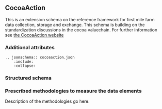 ## CocoaAction

This is an extension schema on the reference framework for first mile farm data collection, storage and exchange. This schema is building on the standardization discussions in the cocoa valuechain. For further information see [the CocoaAction website](http://www.worldcocoafoundation.org/about-wcf/cocoaaction/)  

### Additional attributes

```eval_rst
.. jsonschema:: cocoaaction.json
    :include: 
    :collapse: 
```

### Structured schema

<script src="../../../_static/docson/widget.js" data-schema="../../_static/cocoaaction.json"></script>

### Prescribed methodologies to measure the data elements

Description of the methodologies go here.
